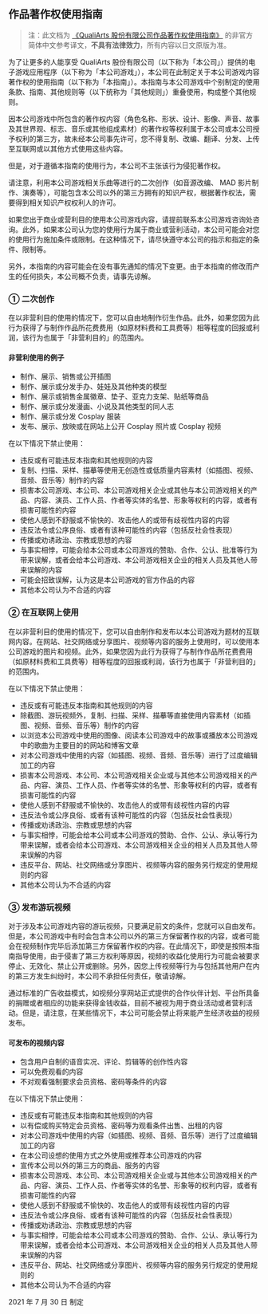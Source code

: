 ## 作品著作权使用指南

> 注：此文档为 [《QualiArts 股份有限公司作品著作权使用指南》](https://qualiarts.jp/guideline/) 的非官方简体中文参考译文，**不具有法律效力**，所有内容以日文原版为准。

为了让更多的人能享受 QualiArts 股份有限公司（以下称为「本公司」）提供的电子游戏应用程序（以下称为「本公司游戏」），本公司在此制定关于本公司游戏内容著作权的使用指南（以下称为「本指南」）。本指南与本公司游戏中个别制定的使用条款、指南、其他规则等（以下统称为「其他规则」）重叠使用，构成整个其他规则。

因本公司游戏中所包含的著作权内容（角色名称、形状、设计、影像、声音、故事及其世界观、标志、音乐或其他组成素材）的著作权等权利属于本公司或本公司授予权利的第三方，故未经本公司事先许可，您不得复制、改编、翻译、分发、上传至互联网或以其他方式使用这些内容。

但是，对于遵循本指南的使用行为，本公司不主张该行为侵犯著作权。

请注意，利用本公司游戏相关乐曲等进行的二次创作（如音源改编、 MAD 影片制作、演奏等），可能包含本公司以外的第三方拥有的知识产权，根据著作权法，需要得到相关知识产权权利人的许可。

如果您出于商业或营利目的使用本公司游戏内容，请提前联系本公司游戏咨询处咨询。此外，如果本公司认为您的使用行为属于商业或营利活动，本公司可能会对您的使用行为施加条件或限制。在这种情况下，请尽快遵守本公司的指示和指定的条件、限制等。

另外，本指南的内容可能会在没有事先通知的情况下变更。由于本指南的修改而产生的任何损失，本公司概不负责，请事先谅解。

### ① 二次创作

在以非营利目的使用的情况下，您可以自由地制作衍生作品。此外，如果您因为此行为获得了与制作作品所花费费用（如原材料费和工具费等）相等程度的回报或利润，该行为也属于「非营利目的」的范围内。

#### 非营利使用的例子

- 制作、展示、销售或公开插图
- 制作、展示或分发手办、娃娃及其他种类的模型
- 制作、展示或销售金属徽章、垫子、亚克力支架、贴纸等商品
- 制作、展示或分发漫画、小说及其他类型的同人志
- 制作、展示或分发 Cosplay 服装
- 发布、展示、放映或在网站上公开 Cosplay 照片或 Cosplay 视频

在以下情况下禁止使用：

- 违反或有可能违反本指南和其他规则的内容
- 复制、扫描、采样、描摹等使用无创造性或低质量内容素材（如插图、视频、音频、音乐等）制作的内容
- 损害本公司游戏、本公司、本公司游戏相关企业或其他与本公司游戏相关的产品、内容、演员、工作人员、作者等实体的名誉、形象等权利的内容，或者有损害可能性的内容
- 使他人感到不舒服或不愉快的、攻击他人的或带有歧视性内容的内容
- 违反法令或公序良俗、或者有该种可能性的内容（包括反社会性表现）
- 传播或劝诱政治、宗教或思想的内容
- 与事实相悖，可能会给本公司或本公司游戏的赞助、合作、公认、批准等行为带来误解，或者会给本公司游戏、本公司游戏相关企业的相关人员及其他人带来误解的内容
- 可能会招致误解，认为这是本公司游戏的官方作品的内容
- 其他本公司认为不合适的内容

### ② 在互联网上使用

在以非营利目的使用的情况下，您可以自由制作和发布以本公司游戏为题材的互联网内容。在网站、社交网络或分享图片、视频等内容的服务上使用时，可以使用本公司游戏的图片和视频。此外，如果您因为此行为获得了与制作作品所花费费用（如原材料费和工具费等）相等程度的回报或利润，该行为也属于「非营利目的」的范围内。

在以下情况下禁止使用：

- 违反或有可能违反本指南和其他规则的内容
- 除截图、游玩视频外，复制、扫描、采样、描摹等直接使用内容素材（如插图、视频、音频、音乐等）制作的内容
- 以浏览本公司游戏中使用的图像、阅读本公司游戏中的故事或播放本公司游戏中的歌曲为主要目的的网站和博客文章
- 对本公司游戏中使用的内容（如插图、视频、音频、音乐等）进行了过度编辑加工的内容
- 损害本公司游戏、本公司、本公司游戏相关企业或与其他本公司游戏相关的产品、内容、演员、工作人员、作者等实体的名誉、形象等权利的内容，或者有损害可能性的内容
- 使他人感到不舒服或不愉快的、攻击他人的或带有歧视性内容的内容
- 违反法令或公序良俗、或者有该种可能性的内容（包括反社会性表现）
- 传播或劝诱政治、宗教或思想的内容
- 与事实相悖，可能会给本公司或本公司游戏的赞助、合作、公认、承认等行为带来误解，或者会给本公司游戏、本公司游戏相关企业的相关人员及其他人带来误解的内容
- 违反平台、网站、社交网络或分享图片、视频等内容的服务另行规定的使用规则的内容
- 其他本公司认为不合适的内容

### ③ 发布游玩视频

对于涉及本公司游戏内容的游玩视频，只要满足前文的条件，您就可以自由发布。但是，本公司游戏中有时会包含本公司以外的第三方保留著作权的内容，或者可能会在视频制作完毕后添加第三方保留著作权的内容。在此情况下，即使是按照本指南指导使用，由于侵害了第三方权利等原因，视频的收益化使用行为可能会被要求停止、无效化、禁止公开或删除。另外，因您上传视频等行为与包括其他用户在内的第三方发生纠纷时，本公司不承担任何责任，敬请谅解。

通过标准的广告收益模式，如视频分享网站正式提供的合作伙伴计划、平台所具备的捐赠或者相应的功能来获得金钱收益，目前不被视为用于商业活动或者营利活动。但是，请注意，在某些情况下，本公司可能会禁止将来能产生经济收益的视频发布。

#### 可发布的视频内容

- 包含用户自制的语音实况、评论、剪辑等的创作性内容
- 可以免费观看的内容
- 不对观看强制要求会员资格、密码等条件的内容

在以下情况下禁止使用：

- 违反或有可能违反本指南和其他规则的内容
- 以有偿或购买特定会员资格、密码等为观看条件出售、出租的内容
- 对本公司游戏中使用的内容（如插图、视频、音频、音乐等）进行了过度编辑加工的内容
- 在本公司设想的使用方式之外使用或推荐本公司游戏的内容
- 宣传本公司以外的第三方的商品、服务的内容
- 损害本公司游戏、本公司、本公司游戏相关企业或与其他本公司游戏相关的产品、内容、演员、工作人员、作者等实体的名誉、形象等的权利内容，或者有损害可能性的内容
- 使他人感到不舒服或不愉快的、攻击他人的或带有歧视性内容的内容
- 违反法令或公序良俗、或者有该种可能性的内容（包括反社会性表现）
- 传播或劝诱政治、宗教或思想的内容
- 与事实相悖，可能会给本公司或本公司游戏的赞助、合作、公认、承认等行为带来误解，或者会给本公司游戏、本公司游戏相关企业的相关人员及其他人带来误解的内容
- 违反平台、网站、社交网络或分享图片、视频等内容的服务另行规定的使用规则的
- 其他本公司认为不合适的内容

2021 年 7 月 30 日 制定
